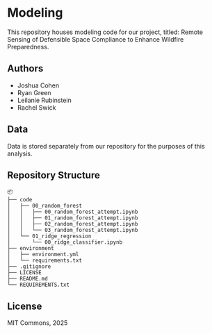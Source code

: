 # Modeling

This repository houses modeling code for our project, titled: Remote Sensing of Defensible Space Compliance to Enhance Wildfire Preparedness.

## Authors

- Joshua Cohen
- Ryan Green
- Leilanie Rubinstein
- Rachel Swick

## Data

Data is stored separately from our repository for the purposes of this analysis.

## Repository Structure

```
📦 
├── code
│   ├── 00_random_forest
│   │   ├── 00_random_forest_attempt.ipynb
│   │   ├── 01_random_forest_attempt.ipynb
│   │   ├── 02_random_forest_attempt.ipynb
│   │   └── 03_random_forest_attempt.ipynb
│   └── 01_ridge_regression
│       └── 00_ridge_classifier.ipynb
├── environment
│   ├── environment.yml
│   └── requirements.txt
├── .gitignore
├── LICENSE
├── README.md
└── REQUIREMENTS.txt
```

## License

MIT Commons, 2025
